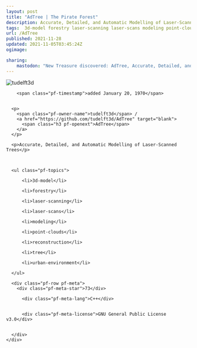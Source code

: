 ```yaml
---
layout: post
title: "AdTree | The Pirate Forest"
description: Accurate, Detailed, and Automatic Modelling of Laser-Scanned Trees
tags:  3d-model forestry laser-scanning laser-scans modeling point-clouds reconstruction tree urban-environment
url: /AdTree
published: 2021-11-28
updated: 2021-11-05T03:45:24Z
ogimage: 

sharing:
    mastodon: "New Treasure discovered: AdTree, Accurate, Detailed, and Automatic Modelling of Laser-Scanned Trees"
---
```


<div class="pf-night-sky-spacer">
    <div id="pf-night-sky" data-stars="73" data-owner="tudelft3d" data-repo="AdTree">
        <div id="pf-open-dialog" class="pf-meta-star pf-star-todo"></div>
        <dialog id="pf-star-dialog">
            Star this Repository to putt a smile on the Developers face.
            <div class="pf-row">
                <div class="pf-grow"></div>
                <div><a class="pf-unterlines" href="https://github.com/tudelft3d/AdTree" target="_blank">VISIT REPOSITORY</a></div>
            </div>
        </dialog>
    </div>
    
</div>

<div class="pf-ship-list">
    <div class="pf-row pf-pirate pf-small-column" data-pirate-id="0TLY97pCwJUcVygV0vlhe">
    <div>
      <!--<a href="https://github.com/tudelft3d" target="blank">-->
        <div class="pf-pirate-avatar">
          <div class="pf-cross pf-clickable"  onclick="collect('0TLY97pCwJUcVygV0vlhe'); return false;"></div>
          <img src="https://avatars.githubusercontent.com/u/1544391?v=4" title="tudelft3d" alt="tudelft3d"/>
      </div>
      <!--</a>
      <div class="pf-pirate-actions">
        <a class="pf-treasure-add"  title="save in my treasure chest" onclick="collect('0TLY97pCwJUcVygV0vlhe'); return false;" href="#">
          <img src="./assets/coin.svg" alt="treasure"/>
        </a>
        <a class="pf-treasure-remove" onclick="throwAway('0TLY97pCwJUcVygV0vlhe'); return false;">remove</a>
      </div>-->
    </div>
    <div class="pf-ship">
      
        <span class="pf-timestamp">added January 20, 1970</span>
      
      
      <p>
        <span class="pf-owner-name">tudelft3d</span> / 
        <a href="https://github.com/tudelft3d/AdTree" target="blank">
          <span class="h3 pf-openext">AdTree</span>
        </a>
      </p>

      <p>Accurate, Detailed, and Automatic Modelling of Laser-Scanned Trees</p>

      

      <ul class="pf-topics">
        
          <li>3d-model</li>
        
          <li>forestry</li>
        
          <li>laser-scanning</li>
        
          <li>laser-scans</li>
        
          <li>modeling</li>
        
          <li>point-clouds</li>
        
          <li>reconstruction</li>
        
          <li>tree</li>
        
          <li>urban-environment</li>
        
      </ul>

      <div class="pf-row pf-meta">
        <div class="pf-meta-star">73</div>
        
          <div class="pf-meta-lang">C++</div>
        
        
          <div class="pf-meta-license">GNU General Public License v3.0</div>
        
        
      </div>
    </div>
  </div>
</div>